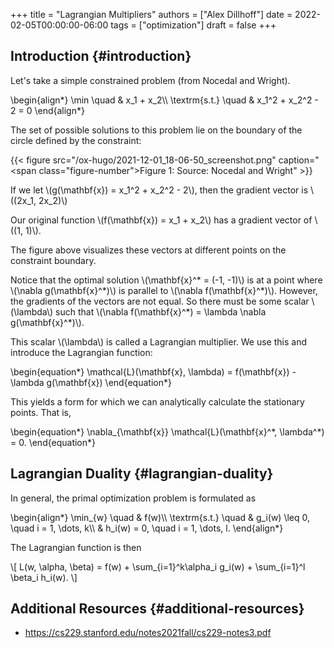 +++
title = "Lagrangian Multipliers"
authors = ["Alex Dillhoff"]
date = 2022-02-05T00:00:00-06:00
tags = ["optimization"]
draft = false
+++

## Introduction {#introduction}

Let's take a simple constrained problem (from Nocedal and Wright).

\begin{align\*}
    \min \quad & x\_1 + x\_2\\\\
\textrm{s.t.} \quad & x\_1^2 + x\_2^2 - 2 = 0
\end{align\*}

The set of possible solutions to this problem lie on the boundary of the circle defined by the constraint:

{{< figure src="/ox-hugo/2021-12-01_18-06-50_screenshot.png" caption="<span class=\"figure-number\">Figure 1: </span>Source: Nocedal and Wright" >}}

If we let \\(g(\mathbf{x}) = x\_1^2 + x\_2^2 - 2\\), then the gradient vector is \\((2x\_1, 2x\_2)\\)

Our original function \\(f(\mathbf{x}) = x\_1 + x\_2\\) has a gradient vector of \\((1, 1)\\).

The figure above visualizes these vectors at different points on the constraint boundary.

Notice that the optimal solution \\(\mathbf{x}^\* = (-1, -1)\\) is at a point where \\(\nabla g(\mathbf{x}^\*)\\) is parallel to \\(\nabla f(\mathbf{x}^\*)\\). However, the gradients of the vectors are not equal. So there must be some scalar \\(\lambda\\) such that \\(\nabla f(\mathbf{x}^\*) = \lambda \nabla g(\mathbf{x}^\*)\\).

This scalar \\(\lambda\\) is called a Lagrangian multiplier. We use this and introduce the Lagrangian function:

\begin{equation\*}
    \mathcal{L}(\mathbf{x}, \lambda) = f(\mathbf{x}) - \lambda g(\mathbf{x})
\end{equation\*}

This yields a form for which we can analytically calculate the stationary points. That is,

\begin{equation\*}
    \nabla\_{\mathbf{x}} \mathcal{L}(\mathbf{x}^\*, \lambda^\*) = 0.
\end{equation\*}


## Lagrangian Duality {#lagrangian-duality}

In general, the primal optimization problem is formulated as

\begin{align\*}
\min\_{w} \quad & f(w)\\\\
\textrm{s.t.} \quad & g\_i(w) \leq 0, \quad i = 1, \dots, k\\\\
& h\_i(w) = 0, \quad i = 1, \dots, l.
\end{align\*}

The Lagrangian function is then

\\[
L(w, \alpha, \beta) = f(w) + \sum\_{i=1}^k\alpha\_i g\_i(w) + \sum\_{i=1}^l \beta\_i h\_i(w).
\\]


## Additional Resources {#additional-resources}

-   <https://cs229.stanford.edu/notes2021fall/cs229-notes3.pdf>
